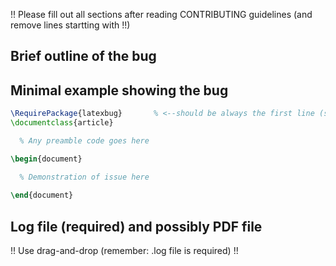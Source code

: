 !! Please fill out all sections after reading CONTRIBUTING guidelines (and remove lines startting with !!)

## Brief outline of the bug



## Minimal example showing the bug

```latex
\RequirePackage{latexbug}       % <--should be always the first line (see CONTRIBUTING)!
\documentclass{article}

  % Any preamble code goes here

\begin{document}

  % Demonstration of issue here
  
\end{document}
```


## Log file (required) and possibly PDF file  

!! Use drag-and-drop  (remember: .log file is required) !!

